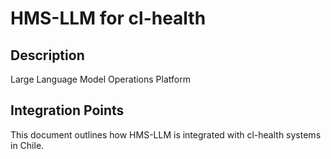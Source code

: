 # HMS-LLM for cl-health

## Description

Large Language Model Operations Platform

## Integration Points

This document outlines how HMS-LLM is integrated with cl-health systems in Chile.
